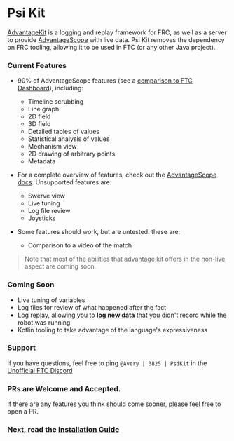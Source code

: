 # Psi Kit

[AdvantageKit](https://docs.advantagekit.org) is a logging and replay framework for FRC, as well as a server to provide [AdvantageScope](https://docs.advantagescope.com) with live data. Psi Kit removes the dependency on FRC tooling, allowing it to be used in FTC (or any other Java project).

### Current Features

* 90% of AdvantageScope features (see a [comparison to FTC Dashboard](compare.md)), including:
  - Timeline scrubbing 
  - Line graph
  - 2D field
  - 3D field
  - Detailed tables of values
  - Statistical analysis of values
  - Mechanism view
  - 2D drawing of arbitrary points
  - Metadata

* For a complete overview of features, check out the [AdvantageScope docs](https://docs.advantagescope.org/category/tab-reference). Unsupported features are:
  - Swerve view
  - Live tuning
  - Log file review
  - Joysticks

* Some features should work, but are untested. these are: 
  - Comparison to a video of the match

> Note that most of the abilities that advantage kit offers in the non-live aspect are coming soon.

### Coming Soon
* Live tuning of variables
* Log files for review of what happened after the fact
* Log replay, allowing you to **[log new data](https://docs.advantagekit.org/getting-started/what-is-advantagekit/example-output-logging)** that you didn't record while the robot was running
* Kotlin tooling to take advantage of the language's expressiveness

### Support
If you have questions, feel free to ping `@Avery | 3825 | PsiKit` in the [Unofficial FTC Discord](https://discord.gg/ftc)

### PRs are Welcome and Accepted. 
If there are any features you think should come sooner, please feel free to open a PR. 

### Next, read the [Installation Guide](installing.md)